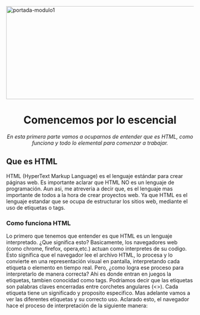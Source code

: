 <img width="1280" height="250" alt="portada-modulo1" src="https://github.com/user-attachments/assets/8cb50f06-35a9-457a-8eb9-d7bba55e936f" />

<h1 align="center">Comencemos por lo escencial</h1>

<p align="center"><em>En esta primera parte vamos a ocuparnos de entender que es HTML, como funciona y todo lo elemental para comenzar a trabajar.</em></p>

<h2>Que es HTML</h2>
<p>
  HTML (HyperText Markup Language) es el lenguaje estándar para crear páginas web. Es importante aclarar que HTML 
  NO es un lenguaje de programación. Aun asi, me atreveria a decir que, es el lenguaje mas importante de todos a la hora de 
  crear proyectos web. Ya que HTML es el lenguaje estandar que se ocupa de estructurar los sitios web, mediante el uso de etiquetas 
  o tags.
</p>

<h3>Como funciona HTML</h3>
<p>
  Lo primero que tenemos que entender es que HTML es un lenguaje interpretado. ¿Que significa esto? Basicamente, los navegadores web 
  (como chrome, firefox, opera,etc.) actuan como interpretes de su codigo. Esto significa que el navegador lee el archivo HTML, lo 
  procesa y lo convierte en una representación visual en pantalla, interpretando cada etiqueta o elemento en tiempo real. 
  Pero, ¿como logra ese proceso para interpretarlo de manera correcta? Ahi es donde entran en juegos la etiquetas, tambien conocidad 
  como tags. Podriamos decir que las etiquetas son palabras claves encerradas entre corchetes angulares (<>). Cada etiqueta tiene 
  un significado y proposito especifico. Mas adelante vamos a ver las diferentes etiquetas y su correcto uso. Aclarado esto, el 
  navegador hace el proceso de interpretación de la siguiente manera:
</p>


